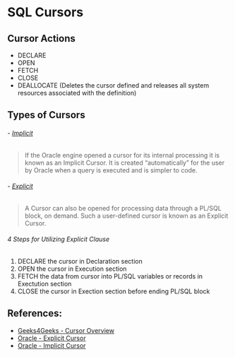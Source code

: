 # SQL Cursors

## Cursor Actions
- DECLARE
- OPEN
- FETCH 
- CLOSE
- DEALLOCATE (Deletes the cursor defined and releases all system resources associated with the definition)


## Types of Cursors 

###### - [Implicit](https://docs.oracle.com/database/121/LNPLS/static.htm#LNPLS99956) 
> If the Oracle engine opened a cursor for its internal processing it is known as an Implicit Cursor. It is created “automatically” for the user by Oracle when a query is executed and is simpler to code.

###### - [Explicit](https://docs.oracle.com/database/121/LNPLS/static.htm#LNPLS99956)
> A Cursor can also be opened for processing data through a PL/SQL block, on demand. Such a user-defined cursor is known as an Explicit Cursor.


###### 4 Steps for Utilizing Explicit Clause
1. DECLARE the cursor in Declaration section
2. OPEN the cursor in Execution section
3. FETCH the data from cursor into PL/SQL variables or records in Exectution section
4. CLOSE the cursor in Exection section before ending PL/SQL block








## References: 
- [Geeks4Geeks - Cursor Overview](https://www.geeksforgeeks.org/cursors-in-pl-sql/)
- [Oracle - Explicit Cursor](https://docs.oracle.com/cd/E18283_01/appdev.112/e17126/explicit_cursor.htm)
- [Oracle - Implicit Cursor](https://docs.oracle.com/database/121/LNPLS/implicit_cursor_attribute.htm#LNPLS01348)
